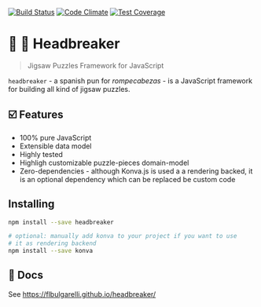 [![Build Status](https://travis-ci.com/flbulgarelli/headbreaker.svg?branch=master)](https://travis-ci.com/flbulgarelli/headbreaker)
[![Code Climate](https://codeclimate.com/github/flbulgarelli/headbreaker/badges/gpa.svg)](https://codeclimate.com/github/flbulgarelli/headbreaker)
[![Test Coverage](https://codeclimate.com/github/flbulgarelli/headbreaker/badges/coverage.svg)](https://codeclimate.com/github/flbulgarelli/headbreaker)

# :jigsaw: :exploding_head: Headbreaker

> Jigsaw Puzzles Framework for JavaScript

`headbreaker` - a spanish pun for _rompecabezas_ - is a JavaScript framework for building all kind of jigsaw puzzles.

## ☑️ Features

 * 100% pure JavaScript
 * Extensible data model
 * Highly tested
 * Highligh customizable puzzle-pieces domain-model
 * Zero-dependencies - although Konva.js is used a a rendering backed, it is an optional dependency which can be replaced be custom code

## Installing

```bash
npm install --save headbreaker

# optional: manually add konva to your project if you want to use
# it as rendering backend
npm install --save konva
```

## 👀 Docs

See https://flbulgarelli.github.io/headbreaker/

